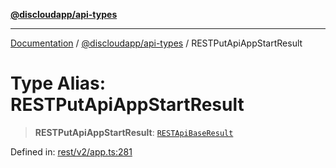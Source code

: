[**@discloudapp/api-types**](../README.md)

***

[Documentation](../../../packages.md) / [@discloudapp/api-types](../README.md) / RESTPutApiAppStartResult

# Type Alias: RESTPutApiAppStartResult

> **RESTPutApiAppStartResult**: [`RESTApiBaseResult`](../interfaces/RESTApiBaseResult.md)

Defined in: [rest/v2/app.ts:281](https://github.com/discloud/discloud.app/blob/bfcb626f6315ac03eb36b36e57f162cd101e1996/packages/api-types/rest/v2/app.ts#L281)
